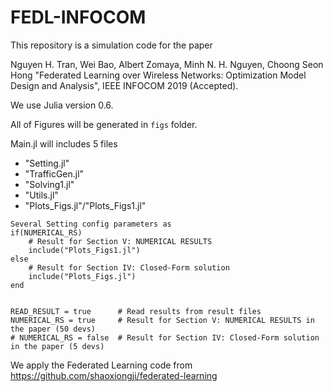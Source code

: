 # FEDL-INFOCOM

This repository is a simulation code for the paper

Nguyen H. Tran, Wei Bao, Albert Zomaya, Minh N. H. Nguyen, Choong Seon Hong 
"Federated Learning over Wireless Networks: Optimization Model Design and Analysis", IEEE INFOCOM 2019 (Accepted).

We use Julia version 0.6.

All of Figures will be generated in `figs` folder.

Main.jl will includes 5 files
- "Setting.jl"
- "TrafficGen.jl"
- "Solving1.jl"
- "Utils.jl" 
- "Plots_Figs.jl"/"Plots_Figs1.jl"

```
Several Setting config parameters as 
if(NUMERICAL_RS)
    # Result for Section V: NUMERICAL RESULTS
    include("Plots_Figs1.jl")
else
    # Result for Section IV: Closed-Form solution
    include("Plots_Figs.jl")
end


READ_RESULT = true		# Read results from result files
NUMERICAL_RS = true     # Result for Section V: NUMERICAL RESULTS in the paper (50 devs)
# NUMERICAL_RS = false  # Result for Section IV: Closed-Form solution in the paper (5 devs)
```

We apply the Federated Learning code from
https://github.com/shaoxiongji/federated-learning
